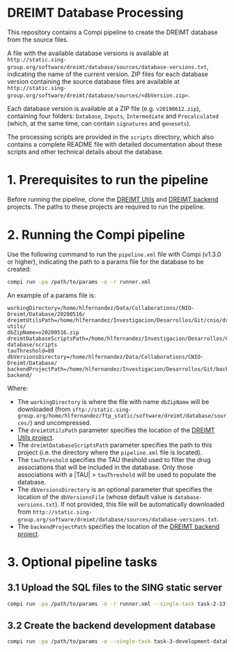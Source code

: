 # DREIMT Database Processing

This repository contains a Compi pipeline to create the DREIMT database from the source files. 

A file with the available database versions is available at `http://static.sing-group.org/software/dreimt/database/sources/database-versions.txt`, indicating the name of the current version. ZIP files for each database version containing the source database files are available at `http://static.sing-group.org/software/dreimt/database/sources/<dbVersion.zip>`.

Each database version is available at a ZIP file (e.g. `v20190612.zip`), containing four folders: `Database`, `Inputs`, `Intermediate` and `Precalculated` (which, at the same time, can contain `signatures` and `genesets`).

The processing scripts are provided in the `scripts` directory, which also contains a complete README file with detailed documentation about these scripts and other technical details about the database.

# 1. Prerequisites to run the pipeline

Before running the pipeline, clone the [DREIMT Utils](https://github.com/sing-group/dreimt-utils) and [DREIMT backend](https://github.com/sing-group/dreimt-backend) projects. The paths to these projects are required to run the pipeline.

# 2. Running the Compi pipeline

Use the following command to run the `pipeline.xml` file with Compi (v1.3.0 or higher), indicating the path to a params file for the database to be created:

```bash
compi run -pa /path/to/params -o -r runner.xml 
```

An example of a params file is:
```
workingDirectory=/home/hlfernandez/Data/Collaborations/CNIO-Dreimt/Database/20200516/
dreimtUtilsPath=/home/hlfernandez/Investigacion/Desarrollos/Git/cnio/dreimt-utils/
dbZipName=v20200516.zip
dreimtDatabaseScriptsPath=/home/hlfernandez/Investigacion/Desarrollos/Git/cnio/dreimt-database/scripts
tauThreshold=80
dbVersionsDirectory=/home/hlfernandez/Data/Collaborations/CNIO-Dreimt/Database/
backendProjectPath=/home/hlfernandez/Investigacion/Desarrollos/Git/backends/dreimt-backend/
```

Where:
- The `workingDirectory` is where the file with name `dbZipName` will be downloaded (from `sftp://static.sing-group.org/home/hlfernandez/ftp_static/software/dreimt/database/sources/`) and uncompressed.
- The `dreimtUtilsPath` parameter specifies the location of the [DREIMT Utils project](https://github.com/sing-group/dreimt-utils).
- The `dreimtDatabaseScriptsPath` parameter specifies the path to this project (i.e. the directory where the `pipeline.xml` file is located).
- The `tauThreshold` specifies the TAU theshold used to filter the drug associations that will be included in the database. Only those associations with a |TAU| > `tauThreshold` will be used to populate the database.
- The `dbVersionsDirectory` is an optional parameter that specifies the location of the `dbVersionsFile` (whose default value is `database-versions.txt`). If not provided, this file will be automatically downloaded from `http://static.sing-group.org/software/dreimt/database/sources/database-versions.txt`.
- The `backendProjectPath` specifies the location of the [DREIMT backend project](https://github.com/sing-group/dreimt-backend).

# 3. Optional pipeline tasks

## 3.1 Upload the SQL files to the SING static server

```bash
compi run -pa /path/to/params -o -r runner.xml --single-task task-2-13-upload-sql -- --singUserName <your_SING_static_username>
```

## 3.2 Create the backend development database

```bash
compi run -pa /path/to/params -o --single-task task-3-development-database
```

